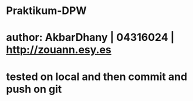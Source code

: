 # Praktikum-DPW
# author: AkbarDhany | 04316024 | http://zouann.esy.es
# tested on local and then commit and push on git

